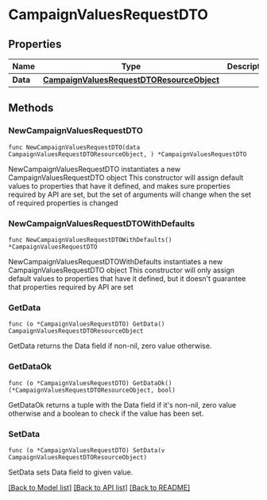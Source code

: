 # CampaignValuesRequestDTO

## Properties

Name | Type | Description | Notes
------------ | ------------- | ------------- | -------------
**Data** | [**CampaignValuesRequestDTOResourceObject**](CampaignValuesRequestDTOResourceObject.md) |  | 

## Methods

### NewCampaignValuesRequestDTO

`func NewCampaignValuesRequestDTO(data CampaignValuesRequestDTOResourceObject, ) *CampaignValuesRequestDTO`

NewCampaignValuesRequestDTO instantiates a new CampaignValuesRequestDTO object
This constructor will assign default values to properties that have it defined,
and makes sure properties required by API are set, but the set of arguments
will change when the set of required properties is changed

### NewCampaignValuesRequestDTOWithDefaults

`func NewCampaignValuesRequestDTOWithDefaults() *CampaignValuesRequestDTO`

NewCampaignValuesRequestDTOWithDefaults instantiates a new CampaignValuesRequestDTO object
This constructor will only assign default values to properties that have it defined,
but it doesn't guarantee that properties required by API are set

### GetData

`func (o *CampaignValuesRequestDTO) GetData() CampaignValuesRequestDTOResourceObject`

GetData returns the Data field if non-nil, zero value otherwise.

### GetDataOk

`func (o *CampaignValuesRequestDTO) GetDataOk() (*CampaignValuesRequestDTOResourceObject, bool)`

GetDataOk returns a tuple with the Data field if it's non-nil, zero value otherwise
and a boolean to check if the value has been set.

### SetData

`func (o *CampaignValuesRequestDTO) SetData(v CampaignValuesRequestDTOResourceObject)`

SetData sets Data field to given value.



[[Back to Model list]](../README.md#documentation-for-models) [[Back to API list]](../README.md#documentation-for-api-endpoints) [[Back to README]](../README.md)


